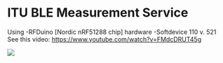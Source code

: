 ITU BLE Measurement Service
===========================
Using
-RFDuino [Nordic nRF51288 chip] hardware
-Softdevice 110 v. 521
See this video: https://www.youtube.com/watch?v=FMdcDRUT45g

![](https://github.com/EnergyFutures/ITU_BLE_Measurement_Service/img.jpg)
